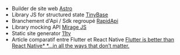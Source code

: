 - Builder de site web [Astro](https://astro.build)
- Library JS for structured state [TinyBase](https://tinybase.org)
- Branchement d'Api / Sdk regroupé [RapidApi](https://rapidapi.com/products/hub/)
- Library mocking API [Mirage JS](https://miragejs.com)
- Static site generator [11ty](https://www.11ty.dev)  
- Article comparatif entre Flutter et React Native [Flutter is better than React Native* *…in all the ways that don’t matter.](https://shift.infinite.red/flutter-is-better-than-react-native-fed10c92a768)